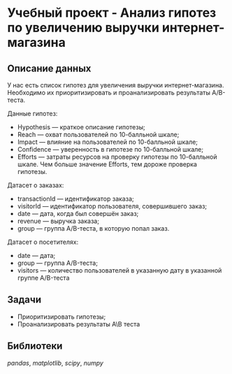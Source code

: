 # Учебный проект - Анализ гипотез по увеличению выручки интернет-магазина

## Описание данных

У нас есть список гипотез для увеличения выручки интернет-магазина.
Необходимо их приоритизировать и проанализировать результаты A/B-теста. 

Данные гипотез:

- Hypothesis — краткое описание гипотезы;
- Reach — охват пользователей по 10-балльной шкале;
- Impact — влияние на пользователей по 10-балльной шкале;
- Confidence — уверенность в гипотезе по 10-балльной шкале;
- Efforts — затраты ресурсов на проверку гипотезы по 10-балльной шкале. Чем больше значение Efforts, тем дороже проверка гипотезы.

Датасет о заказах:
- transactionId — идентификатор заказа;
- visitorId — идентификатор пользователя, совершившего заказ;
- date — дата, когда был совершён заказ;
- revenue — выручка заказа;
- group — группа A/B-теста, в которую попал заказ.

Датасет о посетителях:
- date — дата;
- group — группа A/B-теста;
- visitors — количество пользователей в указанную дату в указанной группе A/B-теста


## Задачи

- Приоритизировать гипотезы;
- Проанализировать результаты A\B теста


## Библиотеки
*pandas*, *matplotlib*, *scipy*, *numpy* 
